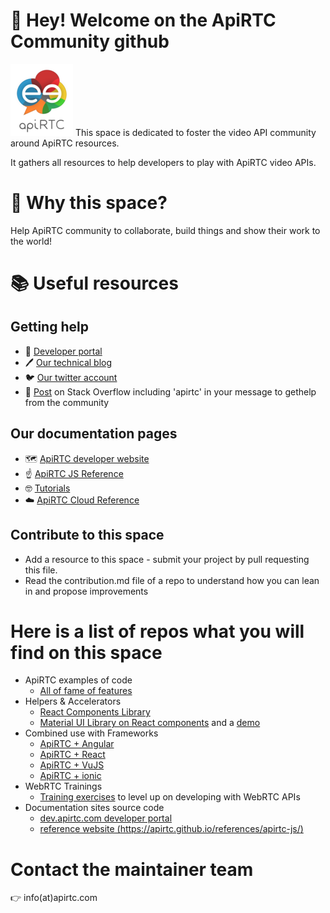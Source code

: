# :wave: Hey! Welcome on the ApiRTC Community github 
![logo ApiRTC](https://github.com/ApiRTC/.github/blob/main/profile/img/ezgif-2-e711509fee.png?raw=true)
This space is dedicated to foster the video API community around ApiRTC resources.

It gathers all resources to help developers to play with ApiRTC video APIs.

# :rocket: Why this space?
Help ApiRTC community to collaborate, build things and show their work to the world!

# 📚 Useful resources
## Getting help
+ 📘 [Developer portal](https://dev.apirtc.com)
+ 🖊️ [Our technical blog](https://apirtc.com/blog/)
+ 🐦 [Our twitter account](https://twitter.com/apirtc)
+ 🧱 [Post](https://stackoverflow.com/search?q=apirtc) on Stack Overflow including 'apirtc' in your message to gethelp from the community

## Our documentation pages
+ 🗺️ [ApiRTC developer website](https://apirtc.com)
+ ☝️ [ApiRTC JS Reference](https://apirtc.github.io/references/apirtc-js/)
+ 🤓 [Tutorials](https://dev.apirtc.com/examples)
+ ☁️ [ApiRTC Cloud Reference](https://cloud.apirtc.com/sdk/api/)


## Contribute to this space
+ Add a resource to this space - submit your project by pull requesting this file.
+ Read the contribution.md file of a repo to understand how you can lean in and propose improvements


# Here is a list of repos what you will find on this space
- ApiRTC examples of code
    - [All of fame of features](https://github.com/ApiRTC/ApiRTC-ng-demo)
- Helpers & Accelerators
    - [React Components Library](https://github.com/ApiRTC/react-lib)
    - [Material UI Library on React components](https://github.com/ApiRTC/mui-react-lib) and a [demo](https://github.com/ApiRTC/react-ui-library-demo)
- Combined use with Frameworks
    - [ApiRTC + Angular](https://github.com/ApiRTC/ApiRTC-angular)
    - [ApiRTC + React](https://github.com/ApiRTC/ApiRTC-react-demo)
    - [ApiRTC + VuJS](https://github.com/ApiRTC/apirtc-vuejs)  
    - [ApiRTC + ionic](https://github.com/ApiRTC/ApiRTC-angular-ionic-tutorial)
- WebRTC Trainings
    - [Training exercises](https://github.com/ApiRTC/trainings) to level up on developing with WebRTC APIs
- Documentation sites source code
    - [dev.apirtc.com developer portal](https://github.com/ApiRTC/apirtccom)
    - [reference website (https://apirtc.github.io/references/apirtc-js/)](https://github.com/ApiRTC/references)

# Contact the maintainer team

👉 info(at)apirtc.com
